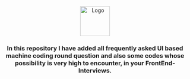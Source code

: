 <br/>
<p align="center">
  <a href="https://github.com/@vansh-2266/UI-machine-coding-Round-Javascript-CSS-HTML-For-Frontend-Interviews.">
    <img src="https://cdn.marketing.avocode.com/pupushify-production/frontend_6f5f5d3947.png" alt="Logo" width="80" height="80">
  </a>

  <h3 align="center">In this repository I have added all frequently asked UI based machine coding round question and also some codes whose possibility is very high to encounter, in your FrontEnd-Interviews.</h3>

</p>
